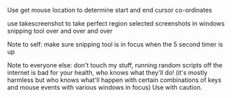 Use get mouse location to determine start and end cursor co-ordinates

use takescreenshot to take perfect region selected screenshots in windows snipping tool over and over and over

Note to self: make sure snipping tool is in focus when the 5 second timer is up

Note to everyone else: don't touch my stuff, running random scripts off the internet is bad for your health, who knows what they'll do! (it's mostly harmless but who knows what'll happen with certain combinations of keys and mouse events with various windows in focus) Use with caution.
